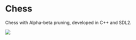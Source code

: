 # Chess
Chess with Alpha–beta pruning, developed in C++ and SDL2.

![](https://github.com/drumi/drumi/blob/main/chess.gif)
